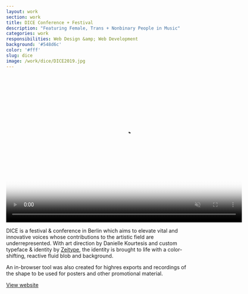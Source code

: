 ```yaml
---
layout: work
section: work
title: DICE Conference + Festival
description: "Featuring Female, Trans + Nonbinary People in Music"
categories: work
responsibilities: Web Design &amp; Web Development
background: '#548d6c'
color: '#fff'
slug: dice
image: /work/dice/DICE2019.jpg
---
```


<div>
  <video loop muted playsinline id="dice" class="browser_img" title="DICE Berlin"
    preload="auto" width="640" height="400" poster="{{ site.root }}{{ page.image }}" data-setup="{}">
    <source src="{{ site.root }}/work/dice/DICE2019.mp4" type='video/mp4'>
  </video>
</div>

<p>
  DICE is a festival & conference in Berlin which aims to elevate vital and innovative voices whose contributions to the artistic field are underrepresented. With art direction by Danielle Kourtesis and custom typeface &amp; identity by <a href="http://zeitype.com/" rel="external">Zeitype</a>, the identity is brought to life with a color-shifting, reactive fluid blob and background.
</p>
<p>
  An in-browser tool was also created for highres exports and recordings of the shape to be used for posters and other promotional material.
</p>

<a href="http://dice.berlin/" class="button" rel="external">View website</a>
